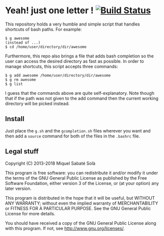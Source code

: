# Yeah! just one letter ! [![Build Status](https://travis-ci.org/mssola/g.svg)](https://travis-ci.org/mssola/g)

This repository holds a very humble and simple script that handles shortcuts
of bash paths. For example:

    $ g awesome
    (instead of ...)
    $ cd /home/user/directory/dir/awesome

Furthermore, this repo also brings a file that adds bash completion so the user
can access the desired directory as fast as possible. In order to manage
shortcuts, this script accepts three commands:

    $ g add awesome /home/user/directory/dir/awesome
    $ g rm awesome
    $ g list

I guess that the commands above are quite self-explanatory. Note though that if
the path was not given to the add command then the current working directory
will be picked instead.

## Install

Just place the `g.sh` and the `gcompletion.sh` files wherever you want and then
add a `source` command for both of the files in the `.bashrc` file.

## Legal stuff

Copyright (C) 2013-2018 Miquel Sabaté Solà

This program is free software: you can redistribute it and/or modify
it under the terms of the GNU General Public License as published by
the Free Software Foundation, either version 3 of the License, or
(at your option) any later version.

This program is distributed in the hope that it will be useful,
but WITHOUT ANY WARRANTY; without even the implied warranty of
MERCHANTABILITY or FITNESS FOR A PARTICULAR PURPOSE.  See the
GNU General Public License for more details.

You should have received a copy of the GNU General Public License
along with this program.  If not, see <http://www.gnu.org/licenses/>.
